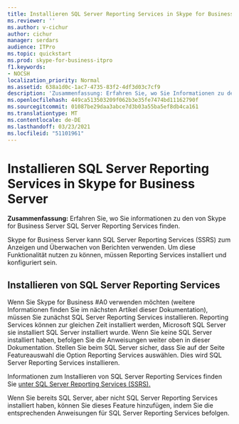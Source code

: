 ```yaml
---
title: Installieren SQL Server Reporting Services in Skype for Business Server
ms.reviewer: ''
ms.author: v-cichur
author: cichur
manager: serdars
audience: ITPro
ms.topic: quickstart
ms.prod: skype-for-business-itpro
f1.keywords:
- NOCSH
localization_priority: Normal
ms.assetid: 638a1d0c-1ac7-4735-83f2-4df3d03c7cf9
description: 'Zusammenfassung: Erfahren Sie, wo Sie Informationen zu den von Skype for Business Server SQL Server Reporting Services finden.'
ms.openlocfilehash: 449ca513503209f062b3e35fe7474bd11162790f
ms.sourcegitcommit: 01087be29daa3abce7d3b03a55ba5ef8db4ca161
ms.translationtype: MT
ms.contentlocale: de-DE
ms.lasthandoff: 03/23/2021
ms.locfileid: "51101961"
---
```

# <a name="install-sql-server-reporting-services-in-skype-for-business-server"></a>Installieren SQL Server Reporting Services in Skype for Business Server 
 
**Zusammenfassung:** Erfahren Sie, wo Sie informationen zu den von Skype for Business Server SQL Server Reporting Services finden.
  
Skype for Business Server kann SQL Server Reporting Services (SSRS) zum Anzeigen und Überwachen von Berichten verwenden. Um diese Funktionalität nutzen zu können, müssen Reporting Services installiert und konfiguriert sein.
  
## <a name="install-sql-server-reporting-services"></a>Installieren von SQL Server Reporting Services

Wenn Sie Skype for Business #A0 verwenden möchten (weitere Informationen finden Sie im nächsten Artikel dieser Dokumentation), müssen Sie zunächst SQL Server Reporting Services installieren. Reporting Services können zur gleichen Zeit installiert werden, Microsoft SQL Server sie installiert SQL Server installiert wurde. Wenn Sie keine SQL Server installiert haben, befolgen Sie die Anweisungen weiter oben in dieser Dokumentation. Stellen Sie beim SQL Server sicher, dass Sie auf der Seite Featureauswahl die Option Reporting Services auswählen. Dies wird SQL Server Reporting Services installieren.
  
Informationen zum Installieren von SQL Server Reporting Services finden Sie [unter SQL Server Reporting Services (SSRS).](/sql/reporting-services/create-deploy-and-manage-mobile-and-paginated-reports)
  
Wenn Sie bereits SQL Server, aber nicht SQL Server Reporting Services installiert haben, können Sie dieses Feature hinzufügen, indem Sie die entsprechenden Anweisungen für SQL Server Reporting Services befolgen. 
